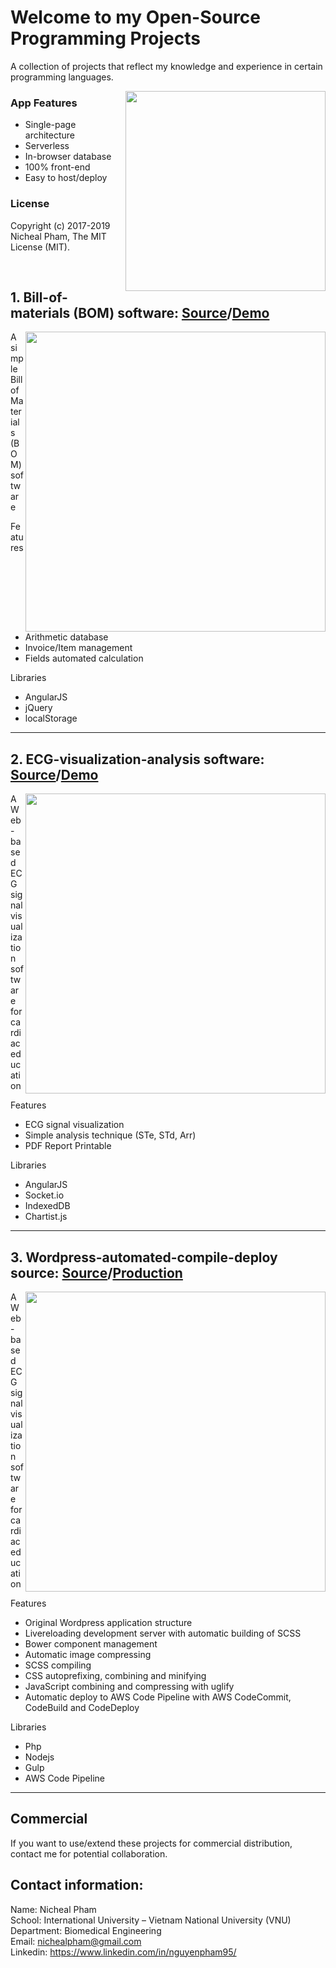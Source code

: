 # Welcome to my Open-Source Programming Projects
<p> A collection of projects that reflect my knowledge and experience in certain programming languages.</p>
<img align="right" src="https://thedistance.co.uk/wp-content/uploads/2016/04/Open-Source-Software-.jpg" hspace="0" vspace="0" width="320">

### App Features
* Single-page architecture
* Serverless
* In-browser database
* 100% front-end
* Easy to host/deploy

### License
Copyright (c) 2017-2019 Nicheal Pham, The MIT License (MIT).

<br/>

## 1. Bill-of-materials (BOM) software: [Source](https://github.com/nichealpham/Open-Source-Projects/blob/master/Bill-of-materials)/[Demo](https://nichealpham.github.io/Open-Source-Projects/Bill-of-materials)

<img align="right" src="https://github.com/nichealpham/Open-Source-Projects/blob/master/Bill-of-materials/captures/1.png" vspace="0" width="480">

A simple Bill of Materials (BOM) software

Features

* Arithmetic database
* Invoice/Item management
* Fields automated calculation

Libraries

* AngularJS
* jQuery
* localStorage

---

## 2. ECG-visualization-analysis software: [Source](https://github.com/nichealpham/Open-Source-Projects/blob/master/Ecg-visualization-analysis)/[Demo](https://nichealpham.github.io/Open-Source-Projects/Ecg-visualization-analysis)

<img align="right" src="https://github.com/nichealpham/Open-Source-Projects/blob/master/Ecg-visualization-analysis/images/signal.PNG" vspace="0" width="480">

A Web-based ECG signal visualization software for cardiac education

Features

* ECG signal visualization
* Simple analysis technique (STe, STd, Arr)
* PDF Report Printable

Libraries

* AngularJS
* Socket.io
* IndexedDB
* Chartist.js

---

## 3. Wordpress-automated-compile-deploy source: [Source](https://github.com/nichealpham/Open-Source-Projects/blob/master/Wordpress-automated-compile-deploy)/[Production](http://fj.nativesdev.com.au)

<img align="right" src="https://github.com/nichealpham/Open-Source-Projects/blob/master/Wordpress-automated-compile-deploy/webpackage/app-structure.png" vspace="0" width="480">

A Web-based ECG signal visualization software for cardiac education

Features

* Original Wordpress application structure
* Livereloading development server with automatic building of SCSS
* Bower component management
* Automatic image compressing
* SCSS compiling
* CSS autoprefixing, combining and minifying
* JavaScript combining and compressing with uglify
* Automatic deploy to AWS Code Pipeline with AWS CodeCommit, CodeBuild and CodeDeploy

Libraries

* Php
* Nodejs
* Gulp
* AWS Code Pipeline

---

## Commercial
If you want to use/extend these projects for commercial distribution, contact me for potential collaboration.

## Contact information:
Name:  Nicheal Pham<br/>
School:  International University – Vietnam National University (VNU)<br/>
Department:  Biomedical Engineering<br/>
Email: nichealpham@gmail.com<br/>
Linkedin: https://www.linkedin.com/in/nguyenpham95/<br/>
